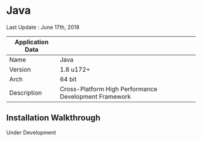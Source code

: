 # Java

Last Update : June 17th, 2018

| Application Data ||
| ---| --- |
| Name        | Java |
| Version     | 1.8 u172+ |
| Arch        | 64 bit |
| Description | Cross-Platform High Performance Development Framework |

## Installation Walkthrough
Under Development